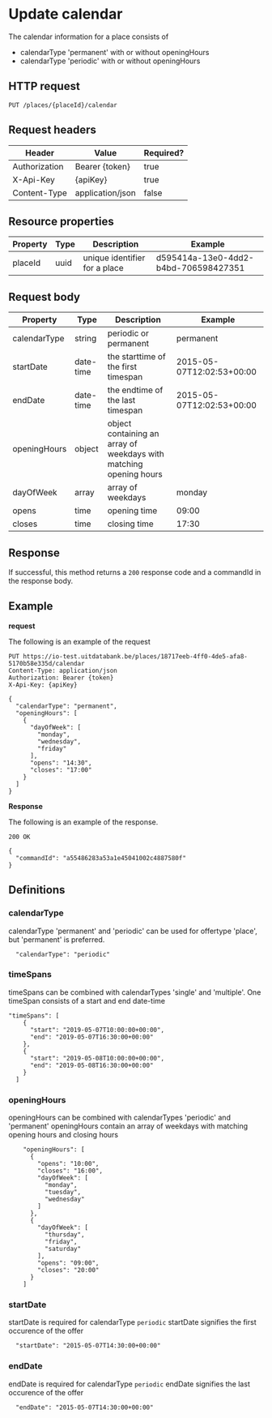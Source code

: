 ---
---

# Update calendar

The calendar information for a place consists of
- calendarType 'permanent' with or without openingHours
- calendarType 'periodic' with or without openingHours


## HTTP request

```
PUT /places/{placeId}/calendar
```

## Request headers

| Header        | Value            | Required? |
| ------------- | ---------------- | --------- |
| Authorization | Bearer {token}   | true      |
| X-Api-Key     | {apiKey}         | true      |
| Content-Type  | application/json | false     |

## Resource properties

| Property	| Type | Description | Example |
|--|--|--|--|
| placeId	| uuid | unique identifier for a place | d595414a-13e0-4dd2-b4bd-706598427351 |

## Request body

| Property	| Type | Description | Example |
|--|--|--|--|
| calendarType | string | periodic or permanent | permanent |
| startDate | date-time | the starttime of the first timespan | 2015-05-07T12:02:53+00:00 |
| endDate | date-time | the endtime of the last timespan | 2015-05-07T12:02:53+00:00 |
| openingHours | object | object containing an array of weekdays with matching opening hours |  |
| dayOfWeek | array | array of weekdays | monday |
| opens | time | opening time | 09:00 |
| closes | time | closing time | 17:30 |

## Response

If successful, this method returns a `200` response code and a commandId in the response body.

## Example

**request**

The following is an example of the request

```
PUT https://io-test.uitdatabank.be/places/18717eeb-4ff0-4de5-afa8-5170b58e335d/calendar
Content-Type: application/json
Authorization: Bearer {token}
X-Api-Key: {apiKey}

{
  "calendarType": "permanent",
  "openingHours": [
    {
      "dayOfWeek": [
        "monday",
        "wednesday",
        "friday"
      ],
      "opens": "14:30",
      "closes": "17:00"
    }
  ]
}
```

**Response**

The following is an example of the response.

```
200 OK

{
  "commandId": "a55486283a53a1e45041002c4887580f"
}
```

## Definitions

### calendarType

calendarType 'permanent' and 'periodic' can be used for offertype 'place', but 'permanent' is preferred.


```
  "calendarType": "periodic"
```

### timeSpans

timeSpans can be combined with calendarTypes 'single' and 'multiple'.
One timeSpan consists of a start and end date-time

```
"timeSpans": [
    {
      "start": "2019-05-07T10:00:00+00:00",
      "end": "2019-05-07T16:30:00+00:00"
    },
    {
      "start": "2019-05-08T10:00:00+00:00",
      "end": "2019-05-08T16:30:00+00:00"
    }
  ]
```


### openingHours

openingHours can be combined with calendarTypes 'periodic' and 'permanent'
openingHours contain an array of weekdays with matching opening hours and closing hours

```
    "openingHours": [
      {
        "opens": "10:00",
        "closes": "16:00",
        "dayOfWeek": [
          "monday",
          "tuesday",
          "wednesday"
        ]
      },
      {
        "dayOfWeek": [
          "thursday",
          "friday",
          "saturday"
        ],
        "opens": "09:00",
        "closes": "20:00"
      }
    ]
```

### startDate

startDate is required for calendarType `periodic`
startDate signifies the first occurence of the offer

```
  "startDate": "2015-05-07T14:30:00+00:00"
```

### endDate

endDate is required for calendarType `periodic`
endDate signifies the last occurence of the offer

```
  "endDate": "2015-05-07T14:30:00+00:00"
```
